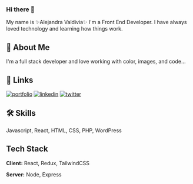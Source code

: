 ### Hi there 👋

My name is  ✨Alejandra Valdivia✨ I'm a Front End Developer. 
I have always loved technology and learning how things work. 



## 🚀 About Me
I'm a full stack developer and love working with color, images, and code...


## 🔗 Links
[![portfolio](https://img.shields.io/badge/my_portfolio-000?style=for-the-badge&logo=ko-fi&logoColor=white)](https://alexvcodes.com/)
[![linkedin](https://img.shields.io/badge/linkedin-0A66C2?style=for-the-badge&logo=linkedin&logoColor=white)](https://www.linkedin.com/in/alejandra-valdivia-93660861/)
[![twitter](https://img.shields.io/badge/twitter-1DA1F2?style=for-the-badge&logo=twitter&logoColor=white)](https://twitter.com/Alex_V1000)


## 🛠 Skills
Javascript, React, HTML, CSS, PHP, WordPress


## Tech Stack

**Client:** React, Redux, TailwindCSS

**Server:** Node, Express
